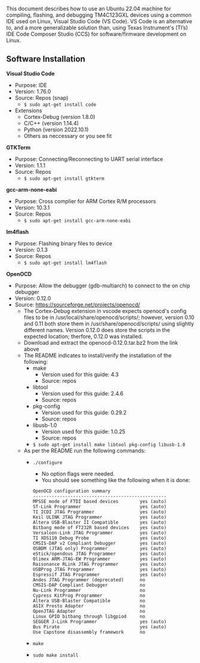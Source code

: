 This document describes how to use an Ubuntu 22.04 machine for compiling, flashing, and debugging TM4C123GXL devices using a common IDE used on Linux, Visual Studio Code (VS Code).  VS Code is an alternative to, and a more generalizable solution than, using Texas Instrument's (TI’s) IDE Code Composer Studio (CCS) for software/firmware development on Linux. 

## Software Installation

**Visual Studio Code**
 - Purpose: IDE
 - Version: 1.76.0
 - Source: Repos (snap)
     - `$ sudo apt-get install code`
 - Extensions
    - Cortex-Debug (version 1.8.0)
    - C/C++ (version 1.14.4)
    - Python (version 2022.10.1)
    - Others as neccessary or you see fit

 **GTKTerm**
- Purpose: Connecting/Reconnecting to UART serial interface
- Version: 1.1.1
- Source: Repos
    - `$ sudo apt-get install gtkterm`

**gcc-arm-none-eabi**
- Purpose: Cross complier for ARM Cortex R/M processors
- Version: 10.3.1
- Source: Repos
    - `$ sudo apt-get install gcc-arm-none-eabi`

**lm4flash**
- Purpose: Flashing binary files to device
- Version: 0.1.3
- Source: Repos
    - `$ sudo apt-get install lm4flash`

**OpenOCD**
- Purpose: Allow the debugger (gdb-multiarch) to connect to the on chip debugger
- Version: 0.12.0
- Source: https://sourceforge.net/projects/openocd/
    - The Cortex-Debug extension in vscode expects openocd's config files to be in /usr/local/share/openocd/scripts/; however, version 0.10 and 0.11 both store them in /usr/share/openocd/scripts/ using slightly different names.  Version 0.12.0 does store the scripts in the expected location; therfore, 0.12.0 was installed. 
    - Download and extract the openocd-0.12.0.tar.bz2 from the link above
    - The README indicates to install/verify the installation of the following:
        - make
            - Version used for this guide: 4.3
            - Source: repos
        - libtool
            - Version used for this guide: 2.4.6
            - Source: repos
        - pkg-config
            - Version used for this guide: 0.29.2
            - Source: repos
        - libusb-1.0
            - Version used for this guide: 1.0.25
            - Source: repos
        - `$ sudo apt-get install make libtool pkg-config libusb-1.0`
    - As per the README run the following commands:
        - `./configure`
            - No option flags were needed.
            - You should see something like the following when it is done:

            ```
            OpenOCD configuration summary
            --------------------------------------------------
            MPSSE mode of FTDI based devices        yes (auto)
            ST-Link Programmer                      yes (auto)
            TI ICDI JTAG Programmer                 yes (auto)
            Keil ULINK JTAG Programmer              yes (auto)
            Altera USB-Blaster II Compatible        yes (auto)
            Bitbang mode of FT232R based devices    yes (auto)
            Versaloon-Link JTAG Programmer          yes (auto)
            TI XDS110 Debug Probe                   yes (auto)
            CMSIS-DAP v2 Compliant Debugger         yes (auto)
            OSBDM (JTAG only) Programmer            yes (auto)
            eStick/opendous JTAG Programmer         yes (auto)
            Olimex ARM-JTAG-EW Programmer           yes (auto)
            Raisonance RLink JTAG Programmer        yes (auto)
            USBProg JTAG Programmer                 yes (auto)
            Espressif JTAG Programmer               yes (auto)
            Andes JTAG Programmer (deprecated)      no
            CMSIS-DAP Compliant Debugger            no
            Nu-Link Programmer                      no
            Cypress KitProg Programmer              no
            Altera USB-Blaster Compatible           no
            ASIX Presto Adapter                     no
            OpenJTAG Adapter                        no
            Linux GPIO bitbang through libgpiod     no
            SEGGER J-Link Programmer                yes (auto)
            Bus Pirate                              yes (auto)
            Use Capstone disassembly framework      no
        - `make`
        - `sudo make install`









